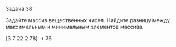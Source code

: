 Задача 38: 

Задайте массив вещественных чисел. Найдите
разницу между максимальным и минимальным
элементов массива.

[3 7 22 2 78] -> 76